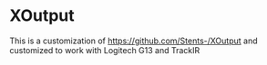 # XOutput
This is a customization of https://github.com/Stents-/XOutput and
customized to work with Logitech G13 and TrackIR
